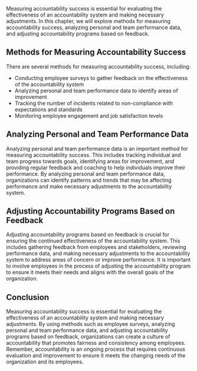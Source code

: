 
Measuring accountability success is essential for evaluating the effectiveness of an accountability system and making necessary adjustments. In this chapter, we will explore methods for measuring accountability success, analyzing personal and team performance data, and adjusting accountability programs based on feedback.

Methods for Measuring Accountability Success
--------------------------------------------

There are several methods for measuring accountability success, including:

* Conducting employee surveys to gather feedback on the effectiveness of the accountability system
* Analyzing personal and team performance data to identify areas of improvement
* Tracking the number of incidents related to non-compliance with expectations and standards
* Monitoring employee engagement and job satisfaction levels

Analyzing Personal and Team Performance Data
--------------------------------------------

Analyzing personal and team performance data is an important method for measuring accountability success. This includes tracking individual and team progress towards goals, identifying areas for improvement, and providing regular feedback and coaching to help individuals improve their performance. By analyzing personal and team performance data, organizations can identify patterns and trends that may be affecting performance and make necessary adjustments to the accountability system.

Adjusting Accountability Programs Based on Feedback
---------------------------------------------------

Adjusting accountability programs based on feedback is crucial for ensuring the continued effectiveness of the accountability system. This includes gathering feedback from employees and stakeholders, reviewing performance data, and making necessary adjustments to the accountability system to address areas of concern or improve performance. It is important to involve employees in the process of adjusting the accountability program to ensure it meets their needs and aligns with the overall goals of the organization.

Conclusion
----------

Measuring accountability success is essential for evaluating the effectiveness of an accountability system and making necessary adjustments. By using methods such as employee surveys, analyzing personal and team performance data, and adjusting accountability programs based on feedback, organizations can create a culture of accountability that promotes fairness and consistency among employees. Remember, accountability is an ongoing process that requires continuous evaluation and improvement to ensure it meets the changing needs of the organization and its employees.
